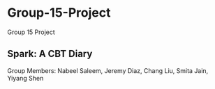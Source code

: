 # Group-15-Project
Group 15 Project

## Spark: A CBT Diary

Group Members:
Nabeel Saleem,
Jeremy Diaz,
Chang Liu,
Smita Jain,
Yiyang Shen

